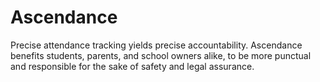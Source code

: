 # Ascendance
Precise attendance tracking yields precise accountability. Ascendance benefits students, parents, and school owners alike, to be more punctual and responsible for the sake of safety and legal assurance.
